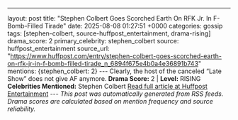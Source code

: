 ---
layout: post
title: "Stephen Colbert Goes Scorched Earth On RFK Jr. In F-Bomb-Filled Tirade"
date: 2025-08-08 01:27:51 +0000
categories: gossip
tags: [stephen-colbert, source-huffpost_entertainment, drama-rising]
drama_score: 2
primary_celebrity: stephen_colbert
source: huffpost_entertainment
source_url: "https://www.huffpost.com/entry/stephen-colbert-goes-scorched-earth-on-rfk-jr-in-f-bomb-filled-tirade_n_6894f675e4b0a4e36891b743"
mentions: {stephen_colbert: 2} --- Clearly, the host of the canceled “Late Show” does not give AF anymore. **Drama Score:** 2 | **Level:** RISING **Celebrities Mentioned:** Stephen Colbert [Read full article at Huffpost Entertainment](https://www.huffpost.com/entry/stephen-colbert-goes-scorched-earth-on-rfk-jr-in-f-bomb-filled-tirade_n_6894f675e4b0a4e36891b743) --- *This post was automatically generated from RSS feeds. Drama scores are calculated based on mention frequency and source reliability.*